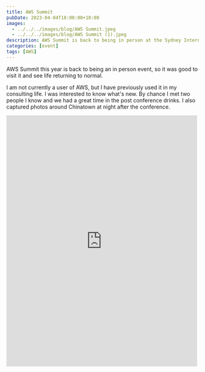 ```yaml
---
title: AWS Summit
pubDate: 2023-04-04T18:00:00+10:00
images:
  - ../../../images/blog/AWS Summit.jpeg
  - ../../../images/blog/AWS Summit (1).jpeg
description: AWS Summit is back to being in person at the Sydney International Convention Centre.
categories: [event]
tags: [AWS]
---
```


AWS Summit this year is back to being an in person event, so it was good to visit it and see life returning to normal.

I am not currently a user of AWS, but I have previously used it in my consulting life. I was interested to know what's new. By chance I met two people I know and we had a great time in the post conference drinks. I also captured photos around Chinatown at night after the conference.

<iframe src="https://www.facebook.com/plugins/post.php?href=https%3A%2F%2Fwww.facebook.com%2Fchris1.tham%2Fposts%2Fpfbid02VBgyrAjp6oHmkVdg8NnfRc6evjCdczA69FdHv21kqbJN6kp7bNPsYYkrWyF3gXT9l&show_text=true&width=500" width="500" height="659" style="border:none;overflow:hidden" scrolling="no" frameborder="0" allowfullscreen="true" allow="autoplay; clipboard-write; encrypted-media; picture-in-picture; web-share"></iframe>

